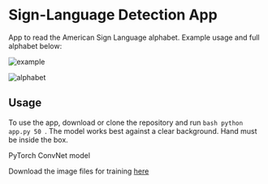 # Sign-Language Detection App

App to read the American Sign Language alphabet. Example usage and full alphabet below:

![example](https://github.com/theoclark/sign_language/blob/main/example.gif)

![alphabet](https://github.com/theoclark/sign_language/blob/main/Symbols.png)

## Usage

To use the app, download or clone the repository and run ```bash python app.py 50 ```. The model works best against a clear background. Hand must be inside the box.

PyTorch ConvNet model

Download the image files for training [here](https://drive.google.com/file/d/1I35bpJ4ck3nDT1SzEs-6DqmJR7CtcA3Q/view?usp=sharing)

